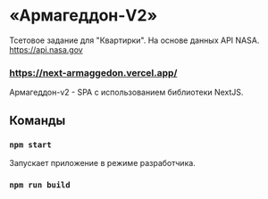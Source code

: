 # «Армагеддон-V2» 

Тсетовое задание для "Квартирки". На основе данных API NASA. https://api.nasa.gov
### https://next-armaggedon.vercel.app/ ###



Армагеддон-v2 - SPA с использованием библиотеки NextJS. 



## Команды

### `npm start`

Запускает приложение в режиме разработчика.

### `npm run build`
